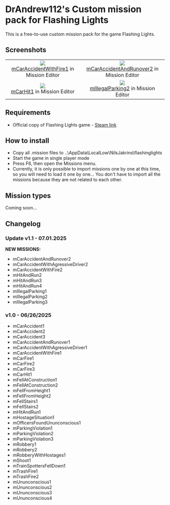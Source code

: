 # DrAndrew112's Custom mission pack for Flashing Lights
This is a free-to-use custom mission pack for the game Flashing Lights.

## Screenshots
<table>
  <tr>
    <td align="center">
      <img src="https://github.com/user-attachments/assets/40bea6f5-025e-4e57-8308-07e651ba4bde">
      <div><a href="mCarAccidentWithFire1.mission">mCarAccidentWithFire1</a> in Mission Editor</div>
    </td>
    <td align="center">
      <img src="https://github.com/user-attachments/assets/794794a6-f500-4db0-823f-b62305bc0b25">
      <div><a href="mCarAccidentAndRunover2.mission">mCarAccidentAndRunover2</a> in Mission Editor</div>
    </td>
  </tr>
  <tr>
    <td align="center">
      <img src="https://github.com/user-attachments/assets/7f69663a-e4ff-4abd-8efc-5d280f3c7681">
      <div><a href="mCarHit1.mission">mCarHit1</a> in Mission Editor</div>
    </td>
    <td align="center">
      <img src="https://github.com/user-attachments/assets/4ed831b4-fa53-49ed-970d-dc1c21789cc4">
      <div><a href="mIllegalParking2.mission">mIllegalParking2</a> in Mission Editor</div>
    </td>
  </tr>
  <!--<tr>
    <td align="center">
      <img src="">
      <div><a href=".mission"></a></div>
    </td>
    <td align="center">
      <img src="">
      <div><a href=".mission"></a></div>
    </td>
  </tr>-->
</table>

## Requirements
- Official copy of Flashing Lights game - [Steam link](https://store.steampowered.com/app/605740/Flashing_Lights__Police_Firefighting_Emergency_Services_EMS_Simulator/)

## How to install
- Copy all .mission files to ..\AppData\LocalLow\NilsJakrins\flashinglights
- Start the game in single player mode
- Press F6, then open the Missions menu.
- Currently, it is only possible to import missions one by one at this time, so you will need to load it one by one...
You don't have to import all the missions because they are not related to each other.

## Mission types
Coming soon...

## Changelog
### Update v1.1 - 07.01.2025
**NEW MISSIONS:**
- mCarAccidentAndRunover2
- mCarAccidentWithAgressiveDriver2
- mCarAccidentWithFire2
- mHitAndRun2
- mHitAndRun3
- mHitAndRun4
- mIllegalParking1
- mIllegalParking2
- mIllegalParking3

### v1.0 - 06/26/2025
- mCarAccident1
- mCarAccident2
- mCarAccident3
- mCarAccidentAndRunover1
- mCarAccidentWithAgressiveDriver1
- mCarAccidentWithFire1
- mCarFire1
- mCarFire2
- mCarFire3
- mCarHit1
- mFellAtConstruction1
- mFellAtConstruction2
- mFellFromHeight1
- mFellFromHeight2
- mFellStairs1
- mFellStairs2
- mHitAndRun1
- mHostageSituation1
- mOfficersFoundUnunconscious1
- mParkingViolation1
- mParkingViolation2
- mParkingViolation3
- mRobbery1
- mRobbery2
- mRobberyWithHostages1
- mShoot1
- mTrainSpottersFellDown1
- mTrashFire1
- mTrashFire2
- mUnunconscious1
- mUnunconscious2
- mUnunconscious3
- mUnunconscious4
